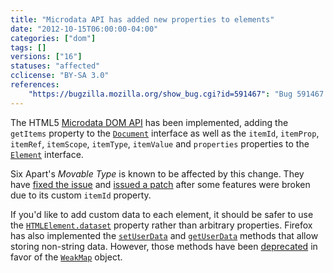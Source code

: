 ```yaml
---
title: "Microdata API has added new properties to elements"
date: "2012-10-15T06:00:00-04:00"
categories: ["dom"]
tags: []
versions: ["16"]
statuses: "affected"
cclicense: "BY-SA 3.0"
references:
    "https://bugzilla.mozilla.org/show_bug.cgi?id=591467": "Bug 591467 – Implement HTML Microdata API"
---
```

The HTML5 [Microdata DOM API](http://www.w3.org/TR/microdata/#microdata-dom-api) has been implemented, adding the `getItems` property to the [`Document`](https://developer.mozilla.org/en-US/docs/Web/API/Document) interface as well as the `itemId`, `itemProp`, `itemRef`, `itemScope`, `itemType`, `itemValue` and `properties` properties to the [`Element`](https://developer.mozilla.org/en-US/docs/Web/API/Element) interface.

Six Apart's *Movable Type* is known to be affected by this change. They have [fixed the issue](https://github.com/movabletype/movabletype/commit/83d2f3d21d9c9a951d7e872d70bac5d355bd3d4d) and [issued a patch](https://movabletype.org/news/2012/10/patch_file_for_firefox_16.html) after some features were broken due to its custom `itemId` property.

If you'd like to add custom data to each element, it should be safer to use the [`HTMLElement.dataset`](https://developer.mozilla.org/en-US/docs/Web/API/HTMLElement/dataset) property rather than arbitrary properties. Firefox has also implemented the [`setUserData`](https://developer.mozilla.org/en-US/docs/Web/API/Node/setUserData) and [`getUserData`](https://developer.mozilla.org/en-US/docs/Web/API/Node/getUserData) methods that allow storing non-string data. However, those methods have been [deprecated](https://bugzilla.mozilla.org/show_bug.cgi?id=749981) in favor of the [`WeakMap`](https://developer.mozilla.org/en-US/docs/Web/JavaScript/Reference/Global_Objects/WeakMap) object.
